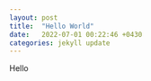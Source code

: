 ```yaml
---
layout: post
title:  "Hello World"
date:   2022-07-01 00:22:46 +0430
categories: jekyll update
---
```

Hello
